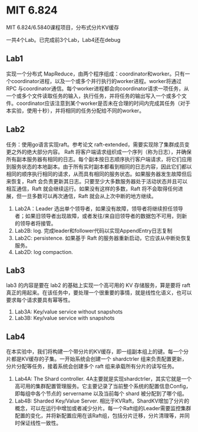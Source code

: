 # MIT 6.824

MIT 6.824/6.5840课程项目，分布式分片KV缓存

一共4个Lab。已完成前3个Lab，Lab4还在debug

## Lab1
实现一个分布式 MapReduce，由两个程序组成：coordinator和worker。只有一个coordinator进程，以及一个或多个并行执行的worker进程。worker将通过 RPC 与coordinator通信。每个worker进程都会向coordinator请求一项任务，从一个或多个文件读取任务的输入，执行任务，并将任务的输出写入一个或多个文件。coordinator应该注意到某个worker是否未在合理的时间内完成其任务（对于本实验，使用十秒），并将相同的任务分配给不同的worker。

## Lab2
任务：使用go语言实现raft。参考论文 raft-extended，需要实现除了集群成员变更之外的绝大部分内容。
Raft 将客户端请求组织成一个序列（称为日志），并确保所有副本服务器有相同的日志。每个副本按日志顺序执行客户端请求，将它们应用到服务状态的本地副本。由于所有实时副本都看到相同的日志内容，因此它们都以相同的顺序执行相同的请求，从而具有相同的服务状态。如果服务器发生故障但后来恢复，Raft 会负责更新其日志。只要至少大多数服务器处于活动状态并且可以相互通信，Raft 就会继续运行。如果没有这样的多数，Raft 将不会取得任何进展，但一旦多数可以再次通信，Raft 就会从上次中断的地方继续。
1. Lab2A：Leader 选出单个领导者，如果没有故障，领导者将继续担任领导者；如果旧领导者出现故障，或者发往/来自旧领导者的数据包不可用，则新的领导者将接管。
2. Lab2B: log. 完成leader和follower代码以实现AppendEntry日志复制
3. Lab2C: persistence. 如果基于 Raft 的服务器重新启动，它应该从中断处恢复服务。
4. Lab2D: log compaction.
## Lab3
lab3 的内容是要在 lab2 的基础上实现一个高可用的 KV 存储服务，算是要将 raft 真正的用起来。在该任务中，要处理一个很重要的事情，就是线性化语义，也可以要求每个请求要具有幂等性。
1. Lab3A: Key/value service without snapshots
2. Lab3B: Key/value service with snapshots
## Lab4
在本实验中，我们将构建一个带分片的KV缓存，即一组副本组上的键。每一个分片都是KV缓存的子集。一开始系统会创建一个 shardctrler 组来负责配置更新，分片分配等任务，接着系统会创建多个 raft 组来承载所有分片的读写任务。
1. Lab4A: The Shard controller. 4A主要就是实现shardctrler，其实它就是一个高可用的集群配置管理服务。它主要记录了当前整个系统的配置信息Config，即每组中各个节点的 servername 以及当前每个 shard 被分配到了哪个组。
2. Lab4B: Sharded Key/Value Server. 相比于KVRaft，ShardKV增加了分片的概念，可以在运行中增加或者减少分片。每一个Raft组的Leader需要监控集群配置的变化，并将新配置应用在该Raft组，包括分片迁移，分片清理等，并同时保证线性一致性。